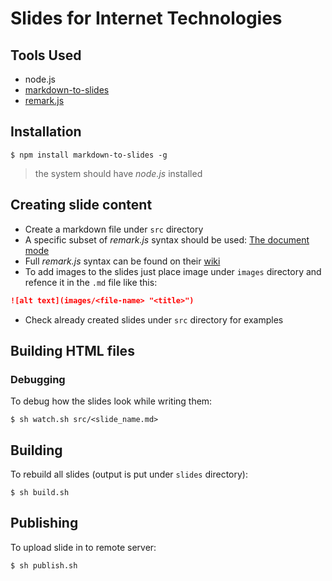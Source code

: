 # Slides for Internet Technologies

## Tools Used

- node.js
- [markdown-to-slides](https://github.com/partageit/markdown-to-slides)
- [remark.js](https://github.com/gnab/remark)

## Installation

```shell
$ npm install markdown-to-slides -g
```

> the system should have _node.js_ installed

## Creating slide content

- Create a markdown file under `src` directory
- A specific subset of _remark.js_ syntax should be used: [The document mode](https://github.com/partageit/markdown-to-slides#the-document-mode-convert-markdown-documents-not-aimed-to-slides)
- Full _remark.js_ syntax can be found on their [wiki](https://github.com/gnab/remark/wiki)
- To add images to the slides just place image under `images` directory and refence it in the `.md` file like this:
 ```md
 ![alt text](images/<file-name> "<title>")
 ```
- Check already created slides under `src` directory for examples

## Building HTML files

### Debugging

To debug how the slides look while writing them:

```shell
$ sh watch.sh src/<slide_name.md>
```

## Building

To rebuild all slides (output is put under `slides` directory):

```shell
$ sh build.sh
```

## Publishing

To upload slide in to remote server:

```shell
$ sh publish.sh
```